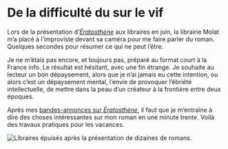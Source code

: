 # De la difficulté du sur le vif

Lors de la présentation d’[*Ératosthène*](https://tcrouzet.com/eratosthene/) aux libraires en juin, la librairie Molat m’a placé à l’improviste devant sa caméra pour me faire parler du roman. Quelques secondes pour résumer ce qui ne peut l’être.<span id="more-36450"></span>

<div class="iframe" id="iframe1"></div>
Je ne m’étais pas encore, et toujours pas, préparé au format court à la France info. Le résultat est hésitant, avec une fin étrange. Je souhaite au lecteur un bon dépaysement, alors que je n’ai jamais eu cette intention, ou alors c’est un dépaysement mental, l’envie de provoquer l’ébriété intellectuelle, de mettre dans la peau d’un créateur à la frontière entre deux époques.

Après mes [bandes-annonces sur *Ératosthène*](https://tcrouzet.com/2014/07/04/des-book-trailers-pour-les-non-lecteurs/), il faut que je m’entraîne à dire des choses intéressantes sur mon roman en une minute trente. Voilà des travaux pratiques pour les vacances.

![Libraires épuisés après la présentation de dizaines de romans.](https://tcrouzet.com/images_tc/2014/07/libraires.jpg)